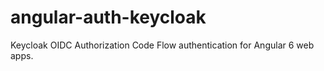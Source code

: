 # angular-auth-keycloak
Keycloak OIDC Authorization Code Flow authentication for Angular 6 web apps.
